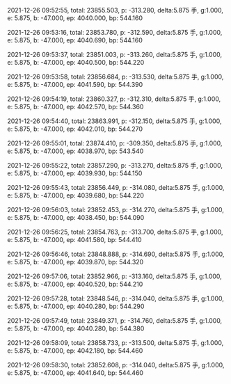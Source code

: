 2021-12-26 09:52:55, total: 23855.503, p: -313.280, delta:5.875 手, g:1.000, e: 5.875, b: -47.000, ep: 4040.000, bp: 544.160

2021-12-26 09:53:16, total: 23853.780, p: -312.590, delta:5.875 手, g:1.000, e: 5.875, b: -47.000, ep: 4040.690, bp: 544.160

2021-12-26 09:53:37, total: 23851.003, p: -313.260, delta:5.875 手, g:1.000, e: 5.875, b: -47.000, ep: 4040.500, bp: 544.220

2021-12-26 09:53:58, total: 23856.684, p: -313.530, delta:5.875 手, g:1.000, e: 5.875, b: -47.000, ep: 4041.590, bp: 544.390

2021-12-26 09:54:19, total: 23860.327, p: -312.310, delta:5.875 手, g:1.000, e: 5.875, b: -47.000, ep: 4042.570, bp: 544.360

2021-12-26 09:54:40, total: 23863.991, p: -312.150, delta:5.875 手, g:1.000, e: 5.875, b: -47.000, ep: 4042.010, bp: 544.270

2021-12-26 09:55:01, total: 23874.410, p: -309.350, delta:5.875 手, g:1.000, e: 5.875, b: -47.000, ep: 4038.970, bp: 543.540

2021-12-26 09:55:22, total: 23857.290, p: -313.270, delta:5.875 手, g:1.000, e: 5.875, b: -47.000, ep: 4039.930, bp: 544.150

2021-12-26 09:55:43, total: 23856.449, p: -314.080, delta:5.875 手, g:1.000, e: 5.875, b: -47.000, ep: 4039.680, bp: 544.220

2021-12-26 09:56:03, total: 23852.453, p: -314.270, delta:5.875 手, g:1.000, e: 5.875, b: -47.000, ep: 4038.450, bp: 544.090

2021-12-26 09:56:25, total: 23854.763, p: -313.700, delta:5.875 手, g:1.000, e: 5.875, b: -47.000, ep: 4041.580, bp: 544.410

2021-12-26 09:56:46, total: 23848.888, p: -314.690, delta:5.875 手, g:1.000, e: 5.875, b: -47.000, ep: 4039.870, bp: 544.320

2021-12-26 09:57:06, total: 23852.966, p: -313.160, delta:5.875 手, g:1.000, e: 5.875, b: -47.000, ep: 4040.520, bp: 544.210

2021-12-26 09:57:28, total: 23848.546, p: -314.040, delta:5.875 手, g:1.000, e: 5.875, b: -47.000, ep: 4040.280, bp: 544.290

2021-12-26 09:57:49, total: 23849.371, p: -314.760, delta:5.875 手, g:1.000, e: 5.875, b: -47.000, ep: 4040.280, bp: 544.380

2021-12-26 09:58:09, total: 23858.733, p: -313.500, delta:5.875 手, g:1.000, e: 5.875, b: -47.000, ep: 4042.180, bp: 544.460

2021-12-26 09:58:30, total: 23852.608, p: -314.040, delta:5.875 手, g:1.000, e: 5.875, b: -47.000, ep: 4041.640, bp: 544.460